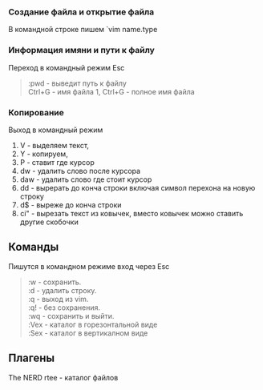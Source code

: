 ### Создание файла и открытие файла
В командной строке пишем `vim name.type  

### Информация имяни и пути к файлу    
Переход в командный режим Esc

> :pwd - выведит путь к файлу  
> Ctrl+G - имя файла
> 1, Ctrl+G - полное имя файла    

### Копирование
Выход в командный режим

1. V - выделяем текст,   
2. Y - копируем,    
3. P - ставит где курсор    
4. dw - удалить слово после курсора    
5. daw - удалить слово  где стоит курсор 
6. dd -  вырерать до конча строки включая символ перехона на новую строку   
7. d$ - выреже  до конча строки
6. ci" - вырезать текст из  ковычек, вместо ковычек можно ставить другие скобочки    

## Команды
Пишутся в командном режиме вход через Esc    
> :w - сохранить.   
> :d - удалить строку.    
> :q - выход из vim.   
> :q! - без  сохранения.   
> :wq - сохранить  и выйти.  
> :Vex - каталог в горезонтальной виде    
> :Sex - каталог в вертикалном виде    

## Плагены
The NERD rtee - каталог файлов
